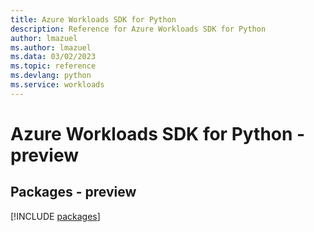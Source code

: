 ```yaml
---
title: Azure Workloads SDK for Python
description: Reference for Azure Workloads SDK for Python
author: lmazuel
ms.author: lmazuel
ms.data: 03/02/2023
ms.topic: reference
ms.devlang: python
ms.service: workloads
---
```

# Azure Workloads SDK for Python - preview
## Packages - preview
[!INCLUDE [packages](workloads-index.md)]
